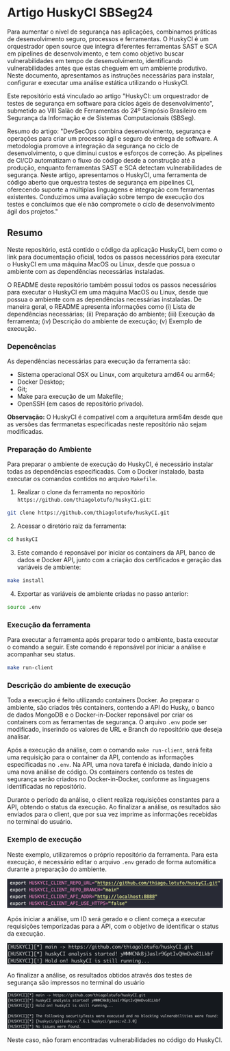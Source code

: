 # Artigo HuskyCI SBSeg24

Para aumentar o nível de segurança nas aplicações, combinamos práticas de desenvolvimento seguro, processos e ferramentas. O HuskyCI é um orquestrador open source que integra diferentes ferramentas SAST e SCA em pipelines de desenvolvimento, e tem como objetivo buscar vulnerabilidades em tempo de desenvolvimento, identificando vulnerabilidades antes que estas cheguem em um ambiente produtivo. Neste documento, apresentamos as instruções necessárias para instalar, configurar e executar uma análise estática utilizando o HuskyCI.

Este repositório está vinculado ao artigo "HuskyCI: um orquestrador de testes de segurança em software para ciclos ágeis de desenvolvimento", submetido ao VIII Salão de Ferramentas do 24º Simpósio Brasileiro em Segurança da Informação e de Sistemas Computacionais (SBSeg).

Resumo do artigo: "DevSecOps combina desenvolvimento, segurança e operações para criar um processo ágil e seguro de entrega de software. A metodologia promove a integração da segurança no ciclo de desenvolvimento, o que diminui custos e esforços de correção. As pipelines de CI/CD automatizam o fluxo do código desde a construção até a produção, enquanto ferramentas SAST e SCA detectam vulnerabilidades de segurança. Neste artigo, apresentamos o HuskyCI, uma ferramenta de código aberto que orquestra testes de segurança em pipelines CI, oferecendo suporte a múltiplas linguagens e integração com ferramentas existentes. Conduzimos uma avaliação sobre tempo de execução dos testes e concluímos que ele não compromete o ciclo de desenvolvimento ágil dos projetos."

## Resumo

Neste repositório, está contido o código da aplicação HuskyCI, bem como o link para documentação oficial, todos os passos necessários para executar o HuskyCI em uma máquina MacOS ou Linux, desde que possua o ambiente com as dependências necessárias instaladas. 

O README deste repositório também possui todos os passos necessários para executar o HuskyCI em uma máquina MacOS ou Linux, desde que possua o ambiente com as dependências necessárias instaladas. 
De maneira geral, o README apresenta informações como (i) Lista de dependências necessárias; (ii) Preparação do ambiente; (iii) Execução da ferramenta; (iv) Descrição do ambiente de execução; (v) Exemplo de execução.

### Depencências

As dependências necessárias para execução da ferramenta são:

- Sistema operacional OSX ou Linux, com arquitetura amd64 ou arm64;
- Docker Desktop;
- Git;
- Make para execução de um Makefile;
- OpenSSH (em casos de repositório privado).

<strong>Observação:</strong> O HuskyCI é compatível com a arquitetura arm64m desde que as versões das ferrmanetas especificadas neste repositório não sejam modificadas.

### Preparação do Ambiente

Para preparar o ambiente de execução do HuskyCI, é necessário instalar todas as dependências especificadas. Com o Docker instalado, basta executar os comandos contidos no arquivo `Makefile`.

1. Realizar o clone da ferramenta no repositório `https://github.com/thiagolotufo/huskyCI.git`:
```sh 
git clone https://github.com/thiagolotufo/huskyCI.git
```

2. Acessar o diretório raiz da ferramenta:
```sh
cd huskyCI
```

3. Este comando é reponsável por iniciar os containers da API, banco de dados e Docker API, junto com a criação dos certificados e geração das variáveis de ambiente:
```sh
make install
```

4. Exportar as variáveis de ambiente criadas no passo anterior:
```sh
source .env
```

### Execução da ferramenta

Para executar a ferramenta após preparar todo o ambiente, basta executar o comando a seguir. Este comando é reponsável por iniciar a análise e acompanhar seu status.

```sh
make run-client
```

### Descrição do ambiente de execução

Toda a execução é feito utilizando containers Docker. Ao preparar o ambiente, são criados três containers, contendo a API do Husky, o banco de dados MongoDB e o Docker-in-Docker reponsável por criar os containers com as ferramentas de segurança. O arquivo `.env` pode ser modificado, inserindo os valores de URL e Branch do repositório que deseja analisar. 

Após a execução da análise, com o comando `make run-client`, será feita uma requisição para o container da API, contendo as informações especificadas no `.env`. Na API, uma nova tarefa é iniciada, dando início a uma nova análise de código. Os containers contendo os testes de segurança serão criados no Docker-in-Docker, conforme as linguagens identificadas no repositório. 

Durante o período da análise, o client realiza requisições constantes para a API, obtendo o status da execução. Ao finalizar a análise, os resultados são enviados para o client, que por sua vez imprime as informações recebidas no terminal do usuário. 

### Exemplo de execução

Neste exemplo, utilizaremos o próprio repositório da ferramenta. Para esta execução, é necessário editar o arquivo `.env` gerado de forma automática durante a preparação do ambiente.

![variáveis de ambiente do .env](image.png)

Após iniciar a análise, um ID será gerado e o client começa a executar requisições temporizadas para a API, com o objetivo de identificar o status da execução. 

![análise iniciada](image-1.png)

Ao finalizar a análise, os resultados obtidos através dos testes de segurança são impressos no terminal do usuário

![resultados da análise](image-2.png)

Neste caso, não foram encontradas vulnerabilidades no código do HuskyCI. 